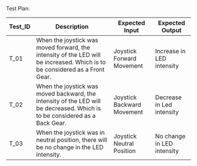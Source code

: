 Test Plan:

|     Test_ID    |     Description                                                                                                             |     Expected Input         |     Expected Output        |
|----------------|-----------------------------------------------------------------------------------------------------------------------------|----------------------------|----------------------------|
|     T_01       | When the joystick was moved forward, the intensity of the LED will be increased. Which is to be considered as a Front Gear. | Joystick Forward Movement  | Increase in LED intensity  |
| T_02           | When the joystick was moved backward, the intensity of the LED will be decreased. Which is to be considered as a Back Gear. | Joystick Backward Movement | Decrease in Led intensity  |
| T_03           | When the joystick was in neutral position, there will be no change in the LED intensity.                                    | Joystick Neutral Position  | No change in LED intensity |
